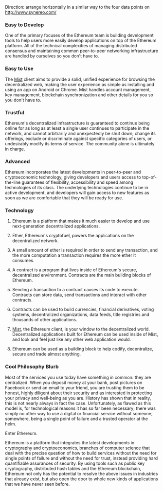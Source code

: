 Direction: arrange horizontally in a similar way to the four data points on http://www.synereo.com/

### Easy to Develop

One of the primary focuses of the Ethereum team is building development tools to help users more easily develop applications on top of the Ethereum platform. All of the technical complexities of managing distributed consensus and maintaining common peer-to-peer networking infrastructure are handled by ourselves so you don't have to.

### Easy to Use

The [Mist](https://github.com/ethereum/mist) client aims to provide a solid, unified experience for browsing the decentralized web, making the user experience as simple as installing and using an app on Android or Chrome. Mist handles account management, key management, blockchain synchronization and other details for you so you don't have to.

### Trustful

Ethereum's decentralized infrastructure is guaranteed to continue being online for as long as at least a single user continues to participate in the network, and cannot arbitrarily and unexpectedly be shut down, change its offerings, exclude or discriminate against specific categories of users, or undesirably modify its terms of service. The community alone is ultimately in charge.

### Advanced

Ethereum incorporates the latest developments in peer-to-peer and cryptoeconomic technology, giving developers and users access to top-of-the-line guarantees of flexibility, accessibility and speed among technologies of its class. The underlying technologies continue to be in active development, and developers will gain access to new features as soon as we are comfortable that they will be ready for use.

### Technology

1. Ethereum is a platform that makes it much easier to develop and use next-generation decentralized applications.

2. Ether, Ethereum's cryptofuel, powers the applications on the decentralized network.

3. A small amount of ether is required in order to send any transaction, and the more computation a transaction requires the more ether it consumes.

4. A contract is a program that lives inside of Ethereum's secure, decentralized environment. Contracts are the main building blocks of Ethereum.

5. Sending a transaction to a contract causes its code to execute. Contracts can store data, send transactions and interact with other contracts.

6. Contracts can be used to build currencies, financial derivatives, voting systems, decentralized organizations, data feeds, title registries and thousands of other applications.

7. [Mist](https://github.com/ethereum/mist), the Ethereum client, is your window to the decentralized world. Decentralized applications built for Ethereum can be used inside of Mist, and look and feel just like any other web application would.

8. Ethereum can be used as a building block to help codify, decentralize, secure and trade almost anything.


### Cool Philosophy Blurb

Most of the services you use today have something in common: they are centralized. When you deposit money at your bank, post pictures on Facebook or send an email to your friend, you are trusting them to be honest, highly diligent about their security and as interested in protecting your privacy and well-being as you are. History has shown that in reality, this is not nearly always in fact the case. Unfortunately, as flawed as this model is, for technological reasons it has so far been necessary; there was simply no other way to use a digital or financial service without someone, somewhere, being a single point of failure and a trusted operator at the helm.

Enter Ethereum.

Ethereum is a platform that integrates the latest developments in cryptography and cryptoeconomics, branches of computer science that deal with the precise question of how to build services without the need for single points of failure and without the need for trust, instead providing hard quantifiable assurances of security. By using tools such as public key cryptography, distributed hash tables and the Ethereum blockchain, Ethereum not only has the potential to resolve the above issues in industries that already exist, but also open the door to whole new kinds of applications that we have never seen before.